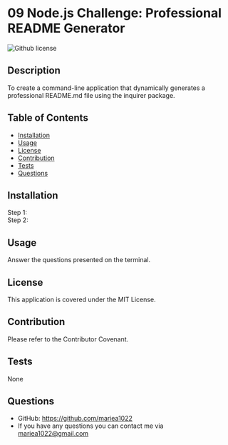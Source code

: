 # 09 Node.js Challenge: Professional README Generator
![Github license](https://img.shields.io/badge/License-MIT-yellow.svg)

## Description
To create a command-line application that dynamically generates a professional README.md file using the inquirer package. 

## Table of Contents
- [Installation](https://github.com/mariea1022/README-generator#installation)
- [Usage](https://github.com/mariea1022/README-generator#usage)
- [License](https://github.com/mariea1022/README-generator#licensee)
- [Contribution](https://github.com/mariea1022/README-generator#contribution)
- [Tests](https://github.com/mariea1022/README-generator#tests)
- [Questions](https://github.com/mariea1022/README-generator#questions)

## Installation 
Step 1: <br> Step 2: <br>

## Usage 
Answer the questions presented on the terminal.

## License 
This application is covered under the MIT License.

## Contribution 
Please refer to the Contributor Covenant.

## Tests 
None

## Questions
- GitHub: https://github.com/mariea1022 
- If you have any questions you can contact me via mariea1022@gmail.com

